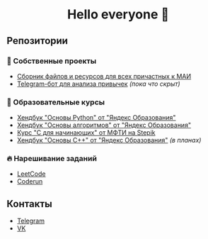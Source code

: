 <h1 align="center">Hello everyone 👋</h1>


<h2>Репозитории</h2>
<h3>🧸 Собственные проекты</h3>
<ul>
  <li><a href="https://github.com/iannsgirdye/mai_library">Сборник файлов и ресурсов для всех причастных к МАИ</a></li>
  <li><a href="https://github.com/iannsgirdye/mai_med-bot">Telegram-бот для анализа привычек</a> <i>(пока что скрыт)</i></li>
</ul>

<h3>📖 Образовательные курсы</h3>
<ul>
  <li><a href="https://github.com/iannsgirdye/yandex_python">Хендбук "Основы Python" от "Яндекс Образования"</a></li>
  <li><a href="https://github.com/iannsgirdye/yandex_algorithms">Хендбук "Основы алгоритмов" от "Яндекс Образования"</a></li>
  <li><a href="https://github.com/iannsgirdye/stepik_mfti-c">Курс "C для начинающих" от МФТИ на Stepik</a></li>
  <li><a href="https://github.com/iannsgirdye/yandex_cpp">Хендбук "Основы C++" от "Яндекс Образования"</a> <i>(в планах)</i></li>
</ul>
<h3>🔥 Нарешивание заданий</h3>
<ul>
  <li><a href="https://github.com/iannsgirdye/leetcode">LeetCode</a></li>
  <li><a href="https://github.com/iannsgirdye/yandex_coderun">Coderun</a></li>
</ul>


<h2>Контакты</h2>
<ul>
  <li><a href="https://t.me/iannsgirdye">Telegram</a></li>
  <li><a href="https://vk.com/iannsgirdye">VK</a></li>
</ul>



<!--
**iannsgirdye/iannsgirdye** is a ✨ _special_ ✨ repository because its `README.md` (this file) appears on your GitHub profile.

Here are some ideas to get you started:

- 🔭 I’m currently working on ...
- 🌱 I’m currently learning ...
- 👯 I’m looking to collaborate on ...
- 🤔 I’m looking for help with ...
- 💬 Ask me about ...
- 📫 How to reach me: ...
- 😄 Pronouns: ...
- ⚡ Fun fact: ...
-->
